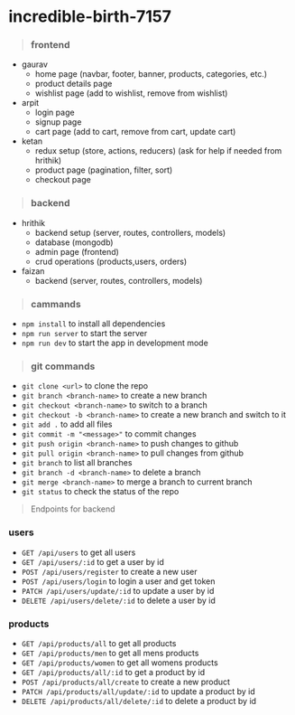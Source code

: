 # incredible-birth-7157

> ### frontend

-   gaurav
    -   home page (navbar, footer, banner, products, categories, etc.)
    -   product details page
    -   wishlist page (add to wishlist, remove from wishlist)
-   arpit
    -   login page
    -   signup page
    -   cart page (add to cart, remove from cart, update cart)
-   ketan
    -   redux setup (store, actions, reducers) (ask for help if needed from hrithik)
    -   product page (pagination, filter, sort)
    -   checkout page

> ### backend

-   hrithik
    -   backend setup (server, routes, controllers, models)
    -   database (mongodb)
    -   admin page (frontend)
    -   crud operations (products,users, orders)
-   faizan
    -   backend (server, routes, controllers, models)

> ### cammands

-   `npm install` to install all dependencies
-   `npm run server` to start the server
-   `npm run dev` to start the app in development mode

> ### git commands

-   `git clone <url>` to clone the repo
-   `git branch <branch-name>` to create a new branch
-   `git checkout <branch-name>` to switch to a branch
-   `git checkout -b <branch-name>` to create a new branch and switch to it
-   `git add .` to add all files
-   `git commit -m "<message>"` to commit changes
-   `git push origin <branch-name>` to push changes to github
-   `git pull origin <branch-name>` to pull changes from github
-   `git branch` to list all branches
-   `git branch -d <branch-name>` to delete a branch
-   `git merge <branch-name>` to merge a branch to current branch
-   `git status` to check the status of the repo

> Endpoints for backend

### users
-  `GET /api/users` to get all users
-  `GET /api/users/:id` to get a user by id
-  `POST /api/users/register` to create a new user
-  `POST /api/users/login` to login a user and get token
-  `PATCH /api/users/update/:id` to update a user by id
-  `DELETE /api/users/delete/:id` to delete a user by id

### products
-  `GET /api/products/all` to get all products
-  `GET /api/products/men` to get all mens products
-  `GET /api/products/women` to get all womens products
-  `GET /api/products/all/:id` to get a product by id
-  `POST /api/products/all/create` to create a new product
-  `PATCH /api/products/all/update/:id` to update a product by id
-  `DELETE /api/products/all/delete/:id` to delete a product by id
